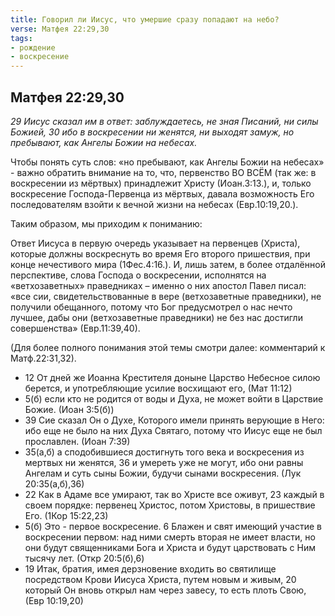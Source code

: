 ```yaml
---
title: Говорил ли Иисус, что умершие сразу попадают на небо?
verse: Матфея 22:29,30
tags: 
- рождение
- воскресение
---
```


## Матфея 22:29,30

*29 Иисус сказал им в ответ: заблуждаетесь, не зная Писаний, ни силы Божией, 30 ибо в воскресении ни женятся, ни выходят замуж, но пребывают, как Ангелы Божии на небесах.*

Чтобы понять суть слов: «но пребывают, как Ангелы Божии на небесах» - важно обратить внимание на то, что, первенство ВО ВСЁМ (так же: в воскресении из мёртвых) принадлежит Христу (Иоан.3:13.), и, только воскресение Господа-Первенца из мёртвых, давала возможность Его последователям взойти к вечной жизни на небесах (Евр.10:19,20.). 

Таким образом, мы приходим к пониманию: 

Ответ Иисуса в первую очередь указывает на первенцев (Христа), которые должны воскреснуть во время Его второго пришествия, при конце нечестивого мира (1Фес.4:16.).  И, лишь затем, в более отдалённой перспективе, слова Господа о воскресении, исполнятся на «ветхозаветных» праведниках – именно о них апостол Павел писал: «все сии, свидетельствованные в вере (ветхозаветные праведники), не получили обещанного, потому что Бог предусмотрел о нас нечто лучшее, дабы они (ветхозаветные праведники) не без нас достигли совершенства» (Евр.11:39,40).

(Для более полного понимания этой темы смотри далее: комментарий к Матф.22:31,32). 

- 12 От дней же Иоанна Крестителя доныне Царство Небесное силою берется, и употребляющие усилие восхищают его, (Мат 11:12)
- 5(б) если кто не родится от воды и Духа, не может войти в Царствие Божие. (Иоан 3:5(б))
- 39 Сие сказал Он о Духе, Которого имели принять верующие в Него: ибо еще не было на них Духа Святаго, потому что Иисус еще не был прославлен. (Иоан 7:39)
- 35(а,б) а сподобившиеся достигнуть того века и воскресения из мертвых ни женятся, 36 и умереть уже не могут, ибо они равны Ангелам и суть сыны Божии, будучи сынами воскресения. (Лук 20:35(а,б),36)
- 22 Как в Адаме все умирают, так во Христе все оживут, 23 каждый в своем порядке: первенец Христос, потом Христовы, в пришествие Его. (1Кор 15:22,23)
- 5(б) Это - первое воскресение. 6 Блажен и свят имеющий участие в воскресении первом: над ними смерть вторая не имеет власти, но они будут священниками Бога и Христа и будут царствовать с Ним тысячу лет. (Откр 20:5(б),6)
- 19 Итак, братия, имея дерзновение входить во святилище посредством Крови Иисуса Христа, путем новым и живым, 20 который Он вновь открыл нам через завесу, то есть плоть Свою, (Евр 10:19,20)